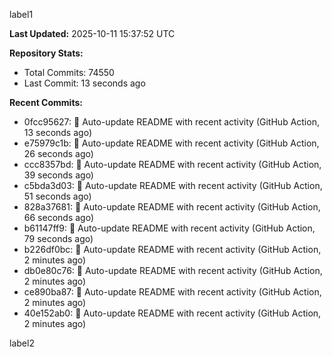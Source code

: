 
label1 
<!-- ACTIVITY_START -->
**Last Updated:** 2025-10-11 15:37:52 UTC

**Repository Stats:**
- Total Commits: 74550
- Last Commit: 13 seconds ago

**Recent Commits:**
- 0fcc95627: 🤖 Auto-update README with recent activity (GitHub Action, 13 seconds ago)
- e75979c1b: 🤖 Auto-update README with recent activity (GitHub Action, 26 seconds ago)
- ccc8357bd: 🤖 Auto-update README with recent activity (GitHub Action, 39 seconds ago)
- c5bda3d03: 🤖 Auto-update README with recent activity (GitHub Action, 51 seconds ago)
- 828a37681: 🤖 Auto-update README with recent activity (GitHub Action, 66 seconds ago)
- b61147ff9: 🤖 Auto-update README with recent activity (GitHub Action, 79 seconds ago)
- b226df0bc: 🤖 Auto-update README with recent activity (GitHub Action, 2 minutes ago)
- db0e80c76: 🤖 Auto-update README with recent activity (GitHub Action, 2 minutes ago)
- ce890ba87: 🤖 Auto-update README with recent activity (GitHub Action, 2 minutes ago)
- 40e152ab0: 🤖 Auto-update README with recent activity (GitHub Action, 2 minutes ago)
<!-- ACTIVITY_END -->

label2
